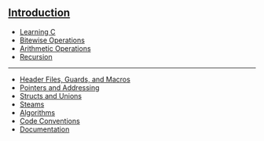 [**Introduction**](Introduction.md)
-------------------------------------
- [Learning C](Learning_C/Learning_C.md)
- [Bitewise Operations](BitwiseOperations/BitwiseOperations.md)
- [Arithmetic Operations](ArithmeticOperations/ArithmeticOperations.md)
- [Recursion](Recursion/Recursion.md)
-------------------------------------
- [Header Files, Guards, and Macros](HeaderFilesGuardsMacros/HeaderFilesGuardsMacros.md)
- [Pointers and Addressing](PointersAndAddressing/PointersAndAddressing.md)
- [Structs and Unions]()
- [Steams]()
- [Algorithms]()
- [Code Conventions]()
- [Documentation]()
